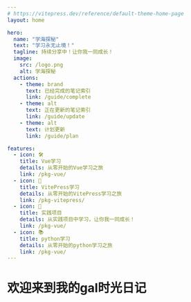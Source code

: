 ```yaml
---
# https://vitepress.dev/reference/default-theme-home-page
layout: home

hero:
  name: "学海探秘"
  text: "学习永无止境！"
  tagline: 持续分享中！让你我一同成长！
  image:
    src: /logo.png
    alt: 学海探秘
  actions:
    - theme: brand
      text: 已经完成的笔记索引
      link: /guide/complete
    - theme: alt
      text: 正在更新的笔记索引
      link: /guide/update
    - theme: alt
      text: 计划更新
      link: /guide/plan

features:
  - icon: 🛠️
    title: Vue学习
    details: 从零开始的Vue学习之旅
    link: /pkg-vue/
  - icon: 📖
    title: VitePress学习
    details: 从零开始的VitePress学习之旅
    link: /pkg-vitepress/
  - icon: 🎯
    title: 实践项目
    details: 从实践项目中学习，让你我一同成长！
    link: /pkg-vue/
  - icon: 📚
    title: python学习
    details: 从零开始的python学习之旅
    link: /pkg-vue/
---
```


# 欢迎来到我的gal时光日记
